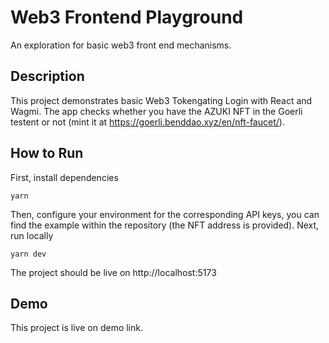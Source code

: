 # Web3 Frontend Playground

An exploration for basic web3 front end mechanisms.

## Description

This project demonstrates basic Web3 Tokengating Login with React and Wagmi. The app checks whether you have the AZUKI NFT in the Goerli testent or not (mint it at https://goerli.benddao.xyz/en/nft-faucet/).

## How to Run

First, install dependencies

```
yarn
```

Then, configure your environment for the corresponding API keys, you can find the example within the repository (the NFT address is provided).
Next, run locally

```
yarn dev
```

The project should be live on http://localhost:5173

## Demo

This project is live on demo link.
